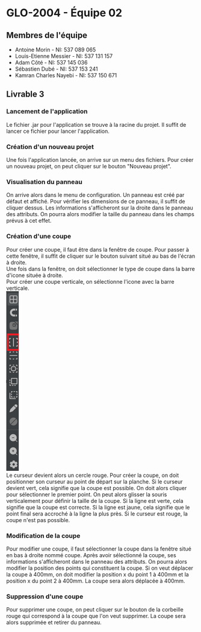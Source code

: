 # GLO-2004 - Équipe 02
## Membres de l'équipe
- Antoine Morin - NI: 537 089 065
- Louis-Etienne Messier - NI: 537 131 157
- Adam Côté - NI: 537 145 036
- Sébastien Dubé - NI: 537 153 241
- Kamran Charles Nayebi - NI: 537 150 671


## Livrable 3
### Lancement de l'application
Le fichier .jar pour l'application se trouve à la racine du projet. Il suffit
de lancer ce fichier pour lancer l'application.

### Création d'un nouveau projet
Une fois l'application lancée, on arrive sur un menu des fichiers. Pour créer un nouveau
projet, on peut cliquer sur le bouton "Nouveau projet". <br>

### Visualisation du panneau
On arrive alors dans le menu de configuration. Un panneau est créé par défaut et affiché. Pour
vérifier les dimensions de ce panneau, il suffit de cliquer dessus. Les informations s'afficheront sur la
droite dans le panneau des attributs. On pourra alors modifier la taille du panneau dans les champs prévus
à cet effet.

### Création d'une coupe
Pour créer une coupe, il faut être dans la fenêtre de coupe. Pour passer à cette fenêtre, il suffit de cliquer sur le bouton
suivant situé au bas de l'écran à droite. <br>
Une fois dans la fenêtre, on doit sélectionner le type de coupe dans la barre d'icone située à droite. <br>
Pour créer une coupe verticale, on sélectionne l'icone avec la barre verticale. <br>
![img.png](icone_coupe_verticale.png)
<br>
Le curseur devient alors un cercle rouge. Pour créer la coupe, on doit positionner son curseur au point de départ sur la planche.
Si le curseur devient vert, cela signifie que la coupe est possible. On doit alors cliquer pour sélectionner le premier point.
On peut alors glisser la souris verticalement pour définir la taille de la coupe. Si la ligne est verte, cela signifie que la coupe
est correcte. Si la ligne est jaune, cela signifie que le point final sera accroché à la ligne la plus près. Si le curseur
est rouge, la coupe n'est pas possible.

### Modification de la coupe
Pour modifier une coupe, il faut sélectionner la coupe dans la fenêtre situé en bas à droite nommé coupe. Après avoir sélectionné la coupe,
ses informations s'afficheront dans le panneau des attributs. On pourra alors modifier la position des points qui constituent la coupe.
Si on veut déplacer la coupe à 400mm, on doit modifier la position x du point 1 à 400mm et la position x du point 2 à 400mm.
La coupe sera alors déplacée à 400mm.

### Suppression d'une coupe
Pour supprimer une coupe, on peut cliquer sur le bouton de la corbeille rouge qui correspond à la coupe que l'on veut
supprimer. La coupe sera alors supprimée et retirer du panneau.